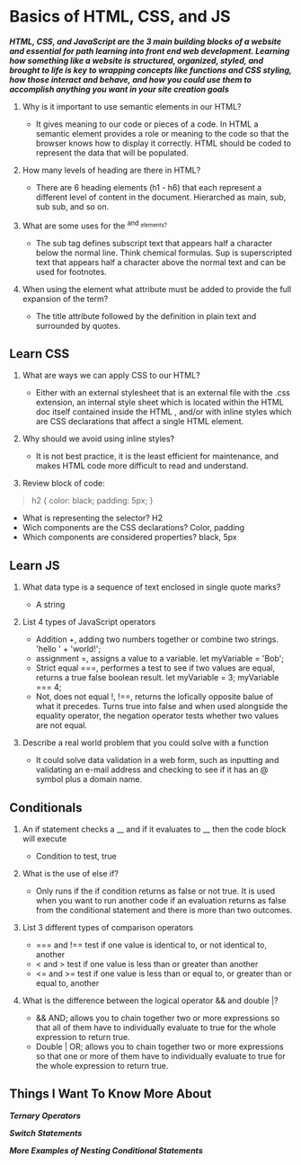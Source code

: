 # Basics of HTML, CSS, and JS

**_HTML, CSS, and JavaScript are the 3 main building blocks of a website and essential for path learning into front end web development. Learning how something like a website is structured, organized, styled, and brought to life is key to wrapping concepts like functions and CSS styling, how those interact and behave, and how you could use them to accomplish anything you want in your site creation goals_**

1. Why is it important to use semantic elements in our HTML?
   - It gives meaning to our code or pieces of a code. In HTML a semantic element provides a role or meaning to the code so that the browser knows how to display it correctly. HTML should be coded to represent the data that will be populated. 

2. How many levels of heading are there in HTML?
   - There are 6 heading elements (h1 - h6) that each represent a different level of content in the document. Hierarched as main, sub, sub sub, and so on.

3. What are some uses for the <sup> and <sub> elements?
   - The sub tag defines subscript text that appears half a character below the normal line. Think chemical formulas. Sup is superscripted text that appears half a character above the normal text and can be used for footnotes.

4. When using the <abbr> element what attribute must be added to provide the full expansion of the term?
   - The title attribute followed by the definition in plain text and surrounded by quotes.


## Learn CSS

1. What are ways we can apply CSS to our HTML?
   - Either with an external stylesheet that is an external file with the .css extension, an internal style sheet which is located within the HTML doc itself contained inside the HTML <head>, and/or with inline styles which are CSS declarations that affect a single HTML element.

2. Why should we avoid using inline styles?
   - It is not best practice, it is the least efficient for maintenance, and makes HTML code more difficult to read and understand.

3. Review block of code:

>  h2 {
>     color: black;
>     padding: 5px;
>     }

   - What is representing the selector? H2
   - Wich components are the CSS declarations? Color, padding
   - Which components are considered properties? black, 5px


## Learn JS

1. What data type is a sequence of text enclosed in single quote marks?
   - A string

2. List 4 types of JavaScript operators
   - Addition +, adding two numbers together or combine two strings. 'hello ' + 'world!';
   - assignment =, assigns a value to a variable. let myVariable = 'Bob';
   - Strict equal ===, performes a test to see if two values are equal, returns a true false boolean result. let myVariable = 3; myVariable === 4; 
   - Not, does not equal !, !==, returns the lofically opposite balue of what it precedes. Turns true into false and when used alongside the equality operator, the negation operator tests whether two values are not equal.

3. Describe a real world problem that you could solve with a function
   - It could solve data validation in a web form, such as inputting and validating an e-mail address and checking to see if it has an @ symbol plus a domain name.

## Conditionals

1. An if statement checks a __ and if it evaluates to __ then the code block will execute
   - Condition to test, true

2. What is the use of else if?
   - Only runs if the if condition returns as false or not true. It is used when you want to run another code if an evaluation returns as false from the conditional statement and there is more than two outcomes.

3. List 3 different types of comparison operators
   - === and !== test if one value is identical to, or not identical to, another
   - < and > test if one value is less than or greater than another
   - <= and >= test if one value is less than or equal to, or greater than or equal to, another

4. What is the difference between the logical operator && and double |?
   - && AND; allows you to chain together two or more expressions so that all of them have to individually evaluate to true for the whole expression to return true.
   - Double | OR; allows you to chain together two or more expressions so that one or more of them have to individually evaluate to true for the whole expression to return true.


## Things I Want To Know More About

**_Ternary Operators_**

**_Switch Statements_**

**_More Examples of Nesting Conditional Statements_**